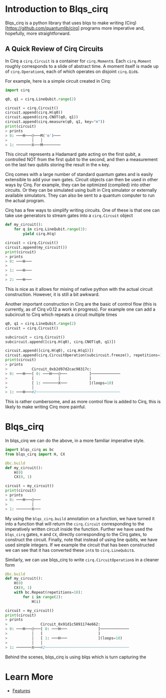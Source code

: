  # Introduction to Blqs_cirq

Blqs_cirq is a python library that uses blqs to make writing
(Cirq)[https://github.com/quantumlib/cirq] programs more imperative and,
hopefully, more straightforward.

## A Quick Review of Cirq Circuits

In Cirq a `cirq.Circuit` is a container for `cirq.Moment`s. Each `cirq.Moment`
roughly corresponds to a slide of abstract time. A moment itself is made up
of `cirq.Operation`s, each of which operates on disjoint `cirq.Qid`s.

For example, here is a simple circuit created in Cirq:
```python
import cirq

q0, q1 = cirq.LineQubit.range(2)

circuit = cirq.Circuit()
circuit.append(cirq.H(q0))
circuit.append(cirq.CNOT(q0, q1))
circuit.append(cirq.measure(q0, q1, key="m"))
print(circuit)
> prints
> 0: ───H───@───M('m')───
>           │   │
> 1: ───────X───M────────
```
This circuit represents a Hadamard gate acting on the first qubit, a
controlled NOT from the first qubit to the second, and then a measurement
on the last two qubits storing the result in the `m` key.

Cirq comes with a large number of standard quantum gates and is easily
extensible to add your own gates. Circuit objects can then be used in other
ways by Cirq. For example, they can be optimized (compiled) into other circuits.
Or they can be simulated using built in Cirq simulator or externally available
simulators. They can also be sent to a quantum computer to run the
actual program.

Cirq has a few ways to simplify writing circuits.  One of these is that one
can take use generators to stream gates into a `cirq.Circuit` object
```python
def my_circuit():
    for q in cirq.LineQubit.range(3):
        yield cirq.H(q)

circuit = cirq.Circuit()
circuit.append(my_circuit())
print(circuit)
> prints
> 0: ───H───
>
> 1: ───H───
>
> 2: ───H───
```
This is nice as it allows for mixing of native python with the actual circuit
construction.  However, it is still a bit awkward.

Another important construction in Cirq are the basic of control flow (this
is currently, as of Cirq v0.12 a work in progress).  For example one can add
a subcircuit to Cirq which repeats a circuit multiple times
```python
q0, q1 = cirq.LineQubit.range(2)
circuit = cirq.Circuit()

subcircuit = cirq.Circuit()
subcircuit.append([cirq.H(q0), cirq.CNOT(q0, q1)])

circuit.append([cirq.H(q0), cirq.H(q1)])
circuit.append(cirq.CircuitOperation(subcircuit.freeze(), repetitions=10))
print(circuit)
> prints
>           Circuit_0xb2d97d2cac98317c:
> 0: ───H───[ 0: ───H───@───          ]─────────────
>           [           │             ]
>           [ 1: ───────X───          ](loops=10)
>           │
> 1: ───H───#2──────────────────────────────────────
```
This is rather cumbersome, and as more control flow is added to Cirq,
this is likely to make writing Cirq more painful.

# Blqs_cirq

In blqs_cirq we can do the above, in a more familiar imperative style.
```python
import blqs_cirq as bc
from blqs_cirq import H, CX

@bc.build
def my_circuit():
    H(0)
    CX(0, 1)

circuit = my_circuit()
print(circuit)
> prints
> 0: ───H───@───
>           │
> 1: ───────X───
```
My using the `blqs_cirq.build` annotation on a function, we have turned
it into a function that will return the `cirq.Circuit` corresponding to
the imperatively written circuit inside the function.  Further we have
used the `blqs_cirq` gates, `H` and `CX`, directly corresponding to the
Cirq gates, to construct the circuit.  Finally, note that instead of
using line qubits, we have used simple integers.  If we example the circuit
that has been constructed we can see that it has converted these `int`s
to `cirq.LineQubit`s.

Similarly, we can use blqs_cirq to write `cirq.CircuitOperation`s in a
cleaner form
```python
@bc.build
def my_circuit():
    H(0)
    CX(0, 1)
    with bc.Repeat(repetitions=10):
        for i in range(2):
            H(i)

circuit = my_circuit()
print(circuit)
> prints
>               Circuit_0x91d1c5891174e662:
> 0: ───H───@───[ 0: ───H───              ]─────────────
>           │   [                         ]
>           │   [ 1: ───H───              ](loops=10)
>           │   │
> 1: ───────X───#2──────────────────────────────────────
```

Behind the scenes, blqs_cirq is using blqs which is turn capturing
the

# Learn More

* [Features](features.md)
